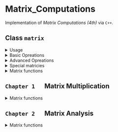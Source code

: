 # Matrix_Computations
Implementation of *Matrix Computations (4th)* via `C++`.

## Class `matrix`

<details>
<summary>Usage</summary>

```cpp
#include "includes/matrix.h"
```
</details>
<details>
<summary>Basic Opreations</summary>

-   <details>
    <summary>Create matrix</summary>

    ```cpp
    matrix<_T> M(n,m);          // creates M as a n-by-m matrix of type _T with 0 ...
    matrix<_T> M(n,m,{...});    // or elements listed in {...} with column-first order
    matrix<_T> M(Size,{...});   // Size is a matrix of at least 2 element.
    ```
    - Examples
        ```cpp
        matrix<int> M(2,2);
        matrix<int> M(2,2,{1,2,3});
        matrix<int> M(2,2,{1,2,3,4,5});
        matrix<int> M(matrix<int>(2,1,{2,2}),{});
        ```
        define
        <p align="center"><img src="https://latex.codecogs.com/png.latex?\begin{bmatrix}0&0\\0&0\end{bmatrix},\quad\begin{bmatrix}1&2\\3&0\end{bmatrix},\quad\begin{bmatrix}1&2\\3&4\end{bmatrix},\quad\begin{bmatrix}0&0\\0&0\end{bmatrix}."></p>
    </details>



-   <details>
    <summary>Get/set single element</summary>

    There are two ways to get element of a matrix, via **index** or **subscripts**. Index starts from 0 at upper-left corner, and increases 1 by moving down or moving to the top of the next column. Subscripts starts from (0,0) at upper-left corner.
    ```cpp
    M.get(i);        // get via index i.
    M.get(i,j);      // get via subscripts (i,j).
    M[i][j]=...;     // set via subscrpits (i,j).
    ```
    </details>

-   <details>
    <summary>Get submatrix</summary>

    ```cpp
    M[I];           // I is an index matrix.
    M.get(I);
    M.get(R,L);     // R is index matrix of row and L is of column.
    ```
    - Example
        ```cpp
        matrix<int>(2,2,{1,2,3,4}).submtr(matrix<int>(2,1,{0,0}),matrix<int>(1,2,{1,0}));   // [2,1;2,1]
        ```
    </details>

-   <details>
    <summary>Set submatrix</summary>

    ```cpp
    M.set(I,V);         // I is index matrix, V is value matrix with same element number of I.
    ```
    </details>
</details>

<details>
<summary>Advanced Opreations</summary>

```cpp
M.T();              // return conjugate of M.
M.T(0);             // return transpose of M.
M*N;                // point-wise multiplication of two same-size matricies.
M/N;                // point-wise division of two same-size matricies.
M^N;                // matrix multiplication.
```
</details>

<details>
<summary>Special matricies</summary>

```cpp
eye(n);             // create an identity matrix of size n.
ones(Size);         // create an all-1 matrix of size matrix Size.
zeros(Size);        // create an all-0 matrix of size matrix Size.
linspace(n,m,d);    // create a row-1 matrix, starting from n,
                    // increasing by d, and ending with the number
                    // whose next step will be greater than m.
```
</details>

<details>
<summary>Matrix functions</summary>

```cpp
min(M);             // return a row-1 matrix consisting of minimum value of each column.
max(M);             // return a row-1 matrix consisting of maximum value of each column.
chs(M,f);           // return a row-1 matrix consisting of maximum value of each column
                    // by the comparing function f.
                    // Example: For int matrix M,
                    //      chs(M,(bool(*)(const int&,const int&))
                    //      ([](const int& a,const int& b)->bool{return a>=b;}));)=max(M).
size(M);            // return a 2-by-1 matrix indicating row and column numbers.
numel(M);           // return the number of elements.
reshape(M,Size);    // Size is an at-least-2-element matrix.
vecnorm(M,p=2);     // return a row-1 matrix consisting of lp norm of each column.
diag(M,n=0);        // return the n-offset diagonal of M as a row-1 matrix.
utri(M,n=0);
ltri(M,n=0);        // return the upper/lower part of M with offset n;
```
</details>

## `Chapter 1` &emsp; Matrix Multiplication

<details>
<summary>Matrix functions</summary>

```cpp
fft2(M);        // conduct FFT to each column of a power-of-2-row M.
fht(M);         // conduct FHT to each column of a power-of-2-row M.
```
</details>

## `Chapter 2` &emsp; Matrix Analysis

<details>
<summary>Matrix functions</summary>

```cpp
```
</details>